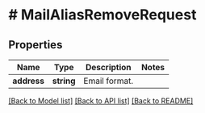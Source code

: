 # # MailAliasRemoveRequest

## Properties

Name | Type | Description | Notes
------------ | ------------- | ------------- | -------------
**address** | **string** | Email format. | 

[[Back to Model list]](../../README.md#documentation-for-models) [[Back to API list]](../../README.md#documentation-for-api-endpoints) [[Back to README]](../../README.md)


